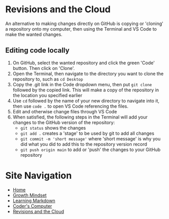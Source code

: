# Revisions and the Cloud
An alternative to making changes directly on GitHub is copying or 'cloning' a repository onto my computer, then using the Terminal and VS Code to make the wanted changes.

## Editing code locally
1. On GitHub, select the wanted repository and click the green 'Code' button. Then click on 'Clone'.
2. Open the Terminal, then navigate to the directory you want to clone the repository to, such as `cd Desktop`
3. Copy the .git link in the Code dropdown menu, then put `git clone` followed by the copied link. This will make a copy of the repository in the location you specified earlier
4. Use `cd` followed by the name of your new directory to navigate into it, then use `code .` to open VS Code referencing the files.
5. Edit and otherwise change files through VS Code
6. When satisfied, the following steps in the Terminal will add your changes to the GitHub version of the repository:
    - `git status` shows the changes
    - `git add .` creates a 'stage' to be used by git to add all changes
    - `git commit -m 'short message'` where 'short message' is why you did what you did to add this to the repository version record
    - `git push origin main` to add or 'push' the changes to your GitHub repository

# Site Navigation 
- [Home](README.md)
- [Growth Mindset](Growth_Mindset.md)
- [Learning Markdown](Learning_Markdown.md)
- [Coder's Computer](Coders_Computer.md)
- [Revisions and the Cloud](Revisions_and_the_Cloud.md)